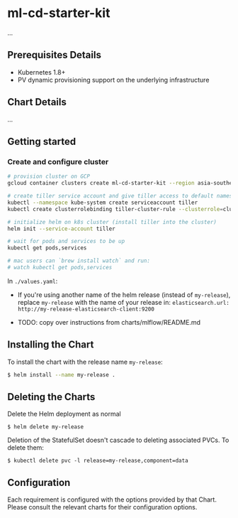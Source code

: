 # ml-cd-starter-kit

...

## Prerequisites Details

* Kubernetes 1.8+
* PV dynamic provisioning support on the underlying infrastructure

## Chart Details

...

## Getting started

### Create and configure cluster

```sh
# provision cluster on GCP
gcloud container clusters create ml-cd-starter-kit --region asia-southeast1

# create tiller service account and give tiller access to default namespace
kubectl --namespace kube-system create serviceaccount tiller
kubectl create clusterrolebinding tiller-cluster-rule --clusterrole=cluster-admin --serviceaccount=kube-system:tiller

# initialize helm on k8s cluster (install tiller into the cluster)
helm init --service-account tiller

# wait for pods and services to be up
kubectl get pods,services 

# mac users can `brew install watch` and run:
# watch kubectl get pods,services
```


In `./values.yaml`:
- If you're using another name of the helm release (instead of `my-release`), replace `my-release` with the name of your release in: `elasticsearch.url: http://my-release-elasticsearch-client:9200`

- TODO: copy over instructions from charts/mlflow/README.md

## Installing the Chart

To install the chart with the release name `my-release`:

```bash
$ helm install --name my-release .
```

## Deleting the Charts

Delete the Helm deployment as normal

```
$ helm delete my-release
```

Deletion of the StatefulSet doesn't cascade to deleting associated PVCs. To delete them:

```
$ kubectl delete pvc -l release=my-release,component=data
```

## Configuration

Each requirement is configured with the options provided by that Chart.
Please consult the relevant charts for their configuration options.
